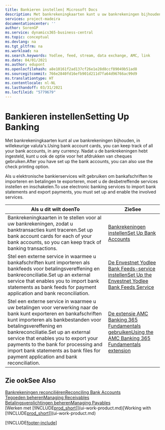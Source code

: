 ```yaml
---
title: Bankieren instellen| Microsoft Docs
description: Met bankrekeningkaarten kunt u uw bankrekeningen bijhouden en bankfeeds instellen, zoals Yodlee, om gegevens uit te wisselen.
services: project-madeira
documentationcenter: ''
author: SorenGP
ms.service: dynamics365-business-central
ms.topic: conceptual
ms.devlang: na
ms.tgt_pltfrm: na
ms.workload: na
ms.search.keywords: Yodlee, feed, stream, data exchange, AMC, link
ms.date: 04/01/2021
ms.author: edupont
ms.openlocfilehash: a8e10161f2ad137cf26e1e28d8ccf89049b51ad8
ms.sourcegitcommit: 766e2840fd16efb901d211d7fa64d96766ac99d9
ms.translationtype: HT
ms.contentlocale: nl-NL
ms.lasthandoff: 03/31/2021
ms.locfileid: "5779679"
---
```

# <a name="setting-up-banking"></a><span data-ttu-id="5bd85-103">Bankieren instellen</span><span class="sxs-lookup"><span data-stu-id="5bd85-103">Setting Up Banking</span></span>
<span data-ttu-id="5bd85-104">Met bankrekeningkaarten kunt al uw bankrekeningen bijhouden, in willekeurige valuta's.</span><span class="sxs-lookup"><span data-stu-id="5bd85-104">Using bank account cards, you can keep track of all your bank accounts, in any currency.</span></span> <span data-ttu-id="5bd85-105">Nadat u de bankrekeningen hebt ingesteld, kunt u ook de optie voor het afdrukken van cheques gebruiken.</span><span class="sxs-lookup"><span data-stu-id="5bd85-105">After you have set up the bank accounts, you can also use the check printing option.</span></span>

<span data-ttu-id="5bd85-106">Als u elektronische bankierservices wilt gebruiken om bankafschriften te importeren en betalingen te exporteren, moet u de desbetreffende services instellen en inschakelen.</span><span class="sxs-lookup"><span data-stu-id="5bd85-106">To use electronic banking services to import bank statements and  export payments, you must set up and enable the involved services.</span></span>

| <span data-ttu-id="5bd85-107">Als u dit wilt doen</span><span class="sxs-lookup"><span data-stu-id="5bd85-107">To</span></span> | <span data-ttu-id="5bd85-108">Zie</span><span class="sxs-lookup"><span data-stu-id="5bd85-108">See</span></span> |
| --- | --- |
| <span data-ttu-id="5bd85-109">Bankrekeningkaarten in te stellen voor al uw bankrekeningen, zodat u banktransacties kunt traceren.</span><span class="sxs-lookup"><span data-stu-id="5bd85-109">Set up bank account cards for each of your bank accounts, so you can keep track of banking transactions.</span></span> |[<span data-ttu-id="5bd85-110">Bankrekeningen instellen</span><span class="sxs-lookup"><span data-stu-id="5bd85-110">Set Up Bank Accounts</span></span>](bank-how-setup-bank-accounts.md) |
| <span data-ttu-id="5bd85-111">Stel een externe service in waarmee u bankafschriften kunt importeren als bankfeeds voor betalingsvereffening en bankreconciliatie.</span><span class="sxs-lookup"><span data-stu-id="5bd85-111">Set up an external service that enables you to import bank statements as bank feeds for payment application and bank reconciliation.</span></span> |[<span data-ttu-id="5bd85-112">De Envestnet Yodlee Bank Feeds-service instellen</span><span class="sxs-lookup"><span data-stu-id="5bd85-112">Set Up the Envestnet Yodlee Bank Feeds Service</span></span>](bank-how-setup-bank-statement-service.md) |
| <span data-ttu-id="5bd85-113">Stel een externe service in waarmee u uw betalingen voor verwerking naar de bank kunt exporteren en bankafschriften kunt importeren als bankbestanden voor betalingsvereffening en bankreconciliatie.</span><span class="sxs-lookup"><span data-stu-id="5bd85-113">Set up an external service that enables you to export your payments to the bank for processing  and import bank statements as bank files for payment application and bank reconciliation.</span></span> |[<span data-ttu-id="5bd85-114">De extensie AMC Banking 365 Fundamentals gebruiken</span><span class="sxs-lookup"><span data-stu-id="5bd85-114">Using the AMC Banking 365 Fundamentals extension</span></span>](ui-extensions-amc-banking.md) |

## <a name="see-also"></a><span data-ttu-id="5bd85-115">Zie ook</span><span class="sxs-lookup"><span data-stu-id="5bd85-115">See Also</span></span>
[<span data-ttu-id="5bd85-116">Bankrekeningen reconciliëren</span><span class="sxs-lookup"><span data-stu-id="5bd85-116">Reconciling Bank Accounts</span></span>](bank-manage-bank-accounts.md)  
[<span data-ttu-id="5bd85-117">Tegoeden beheren</span><span class="sxs-lookup"><span data-stu-id="5bd85-117">Managing Receivables</span></span>](receivables-manage-receivables.md)  
[<span data-ttu-id="5bd85-118">Betalingsverplichtingen beheren</span><span class="sxs-lookup"><span data-stu-id="5bd85-118">Managing Payables</span></span>](payables-manage-payables.md)  
<span data-ttu-id="5bd85-119">[Werken met [!INCLUDE[prod_short](includes/prod_short.md)]](ui-work-product.md)</span><span class="sxs-lookup"><span data-stu-id="5bd85-119">[Working with [!INCLUDE[prod_short](includes/prod_short.md)]](ui-work-product.md)</span></span>


[!INCLUDE[footer-include](includes/footer-banner.md)]